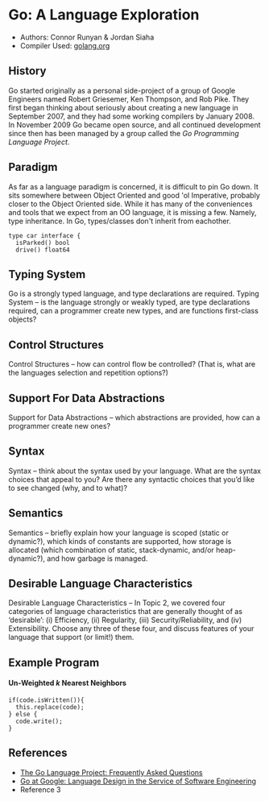 # Go: A Language Exploration
* Authors: Connor Runyan & Jordan Siaha<br>
* Compiler Used: [golang.org](https://golang.org/dl/)

## History
Go started originally as a personal side-project of a group of Google Engineers named Robert Griesemer, Ken Thompson, and Rob Pike.  They first began thinking about seriously about creating a new language in September 2007, and they had some working compilers by January 2008.  In November 2009 Go became open source, and all continued development since then has been managed by a group called the _Go Programming Language Project_.

## Paradigm
As far as a language paradigm is concerned, it is difficult to pin Go down.  It sits somewhere between Object Oriented and good 'ol Imperative, probably closer to the Object Oriented side.  While it has many of the conveniences and tools that we expect from an OO language, it is missing a few.  Namely, type inheritance.  In Go, types/classes don't inherit from eachother.
```
type car interface {
  isParked() bool
  drive() float64
```
## Typing System
Go is a strongly typed language, and type declarations are required.
Typing System – is the language strongly or weakly typed, are type declarations required, can a
programmer create new types, and are functions first-class objects?

## Control Structures
Control Structures – how can control flow be controlled? (That is, what are the languages selection
and repetition options?)

## Support For Data Abstractions
Support for Data Abstractions – which abstractions are provided, how can a programmer create
new ones?

## Syntax
Syntax – think about the syntax used by your language. What are the syntax choices that appeal
to you? Are there any syntactic choices that you’d like to see changed (why, and to what)?

## Semantics
Semantics – briefly explain how your language is scoped (static or dynamic?), which kinds of constants
are supported, how storage is allocated (which combination of static, stack-dynamic, and/or
heap-dynamic?), and how garbage is managed.

## Desirable Language Characteristics
Desirable Language Characteristics – In Topic 2, we covered four categories of language characteristics
that are generally thought of as ‘desirable’: (i) Efficiency, (ii) Regularity, (iii) Security/Reliability,
and (iv) Extensibility. Choose any three of these four, and discuss features of your
language that support (or limit!) them.

## Example Program
#### Un-Weighted _k_ Nearest Neighbors
```
if(code.isWritten()){
  this.replace(code);
} else {
  code.write();
}
```
## References
* [The Go Language Project: Frequently Asked Questions](https://golang.org/doc/faq)
* [Go at Google: Language Design in the Service of Software Engineering](https://talks.golang.org/2012/splash.article)
* Reference 3
